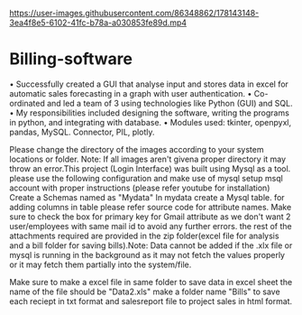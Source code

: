 


https://user-images.githubusercontent.com/86348862/178143148-3ea4f8e5-6102-41fc-b78a-a030853fe89d.mp4

# Billing-software
• Successfully created a GUI that analyse input and stores data in excel for automatic sales forecasting in a graph with user authentication. • Co-ordinated and led a team of 3 using technologies like Python (GUI) and SQL. • My responsibilities included designing the software, writing the programs in python, and integrating with database. • Modules used: tkinter, openpyxl, pandas, MySQL. Connector, PIL, plotly.

Please change the directory of the images according to your system locations or folder.
Note:
If all images aren't givena proper directory it may throw an error.This project (Login Interface) was built using Mysql as a tool.
please use the following configuration and make use of mysql
setup msql account with proper instructions (please refer youtube for installation)
Create a Schemas named as "Mydata"
In mydata create a Mysql table.
for adding columns in table please refer source code for attribute names.
Make sure to check the box for primary key for Gmail attribute as we don't want 2 user/employees with
same mail id to avoid any further errors.
the rest of the attachments required are provided in the zip folder(excel file for analysis and a bill folder for saving bills).Note:
Data cannot be added if the .xlx file or mysql is running in the background as it may not fetch
the values properly or it may fetch them partially into the system/file.

Make sure to make a excel file in same folder to save data in excel sheet the name of the file should be "Data2.xls" make a folder name "Bills" to save each reciept in txt format and salesreport file to project sales in html format.
